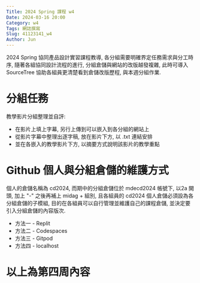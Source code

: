 ```yaml
---
Title: 2024 Spring 課程 w4
Date: 2024-03-16 20:00
Category: w4
Tags: 網誌撰寫
Slug: 41123141_w4
Author: Jun
---
```


2024 Spring 協同產品設計實習課程教導, 各分組需要明確界定任務需求與分工時序, 隨著各組協同設計流程的進行, 分組倉儲與網站的改版越發複雜, 此時可導入 SourceTree 協助各組員更清楚看到倉儲改版歷程, 與本週分組作業.


<!-- PELICAN_END_SUMMARY -->

# 分組任務
教學影片分組整理並自評:
* 在影片上填上字幕, 另行上傳到可以嵌入到各分組的網站上
* 從影片字幕中整理出逐字稿, 放在影片下方, 以 .txt 連結安排
* 並在各嵌入的教學影片下方, 以摘要方式說明該影片的教學重點

# Github 個人與分組倉儲的維護方式
個人的倉儲名稱為 cd2024, 而期中的分組倉儲位於 mdecd2024 帳號下, 以2a 開頭, 加上 "-" 之後再補上 midag + 組別, 且各組員的 cd2024 個人倉儲必須設為各分組倉儲的子模組, 目的在各組員可以自行管理並維護自己的課程倉儲, 並決定要引入分組倉儲的內容版次.
* 方法一 - Replit
* 方法二 - Codespaces
* 方法三 - Gitpod
* 方法四 - localhost



# 以上為第四周內容

